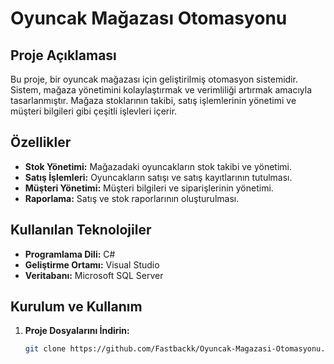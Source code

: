 # Oyuncak Mağazası Otomasyonu

## Proje Açıklaması
Bu proje, bir oyuncak mağazası için geliştirilmiş otomasyon sistemidir. Sistem, mağaza yönetimini kolaylaştırmak ve verimliliği artırmak amacıyla tasarlanmıştır. Mağaza stoklarının takibi, satış işlemlerinin yönetimi ve müşteri bilgileri gibi çeşitli işlevleri içerir.

## Özellikler
- **Stok Yönetimi:** Mağazadaki oyuncakların stok takibi ve yönetimi.
- **Satış İşlemleri:** Oyuncakların satışı ve satış kayıtlarının tutulması.
- **Müşteri Yönetimi:** Müşteri bilgileri ve siparişlerinin yönetimi.
- **Raporlama:** Satış ve stok raporlarının oluşturulması.

## Kullanılan Teknolojiler
- **Programlama Dili:** C#
- **Geliştirme Ortamı:** Visual Studio
- **Veritabanı:** Microsoft SQL Server

## Kurulum ve Kullanım
1. **Proje Dosyalarını İndirin:**
   ```bash
   git clone https://github.com/Fastbackk/Oyuncak-Magazasi-Otomasyonu.git
